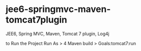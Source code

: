 # jee6-springmvc-maven-tomcat7plugin
JEE6, Spring MVC, Maven, Tomcat 7 plugin, Log4j

to Run the Project
Run As > 4 Maven build > Goals:tomcat7:run
